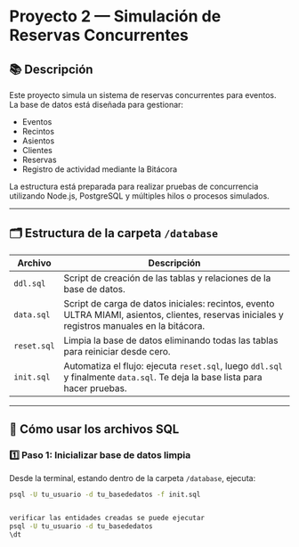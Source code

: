 # Proyecto 2 — Simulación de Reservas Concurrentes

## 📚 Descripción

Este proyecto simula un sistema de reservas concurrentes para eventos.  
La base de datos está diseñada para gestionar:

- Eventos
- Recintos
- Asientos
- Clientes
- Reservas
- Registro de actividad mediante la Bitácora

La estructura está preparada para realizar pruebas de concurrencia utilizando Node.js, PostgreSQL y múltiples hilos o procesos simulados.

---

## 🗂️ Estructura de la carpeta `/database`

| Archivo | Descripción |
|---------|-------------|
| `ddl.sql` | Script de creación de las tablas y relaciones de la base de datos. |
| `data.sql` | Script de carga de datos iniciales: recintos, evento ULTRA MIAMI, asientos, clientes, reservas iniciales y registros manuales en la bitácora. |
| `reset.sql` | Limpia la base de datos eliminando todas las tablas para reiniciar desde cero. |
| `init.sql` | Automatiza el flujo: ejecuta `reset.sql`, luego `ddl.sql` y finalmente `data.sql`. Te deja la base lista para hacer pruebas. |

---

## 🚀 Cómo usar los archivos SQL

### 1️⃣ Paso 1: Inicializar base de datos limpia

Desde la terminal, estando dentro de la carpeta `/database`, ejecuta:

```bash
psql -U tu_usuario -d tu_basededatos -f init.sql


verificar las entidades creadas se puede ejecutar
psql -U tu_usuario -d tu_basededatos
\dt

